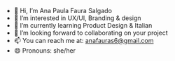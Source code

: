 - 👋 Hi, I’m Ana Paula Faura Salgado
- 👀 I’m interested in UX/UI, Branding & design
- 🌱 I’m currently learning Product Design & Italian
- 💞️ I’m looking forward to collaborating on your project 
- 📫 You can reach me at: anafauras6@gmail.com
- 😄 Pronouns: she/her

